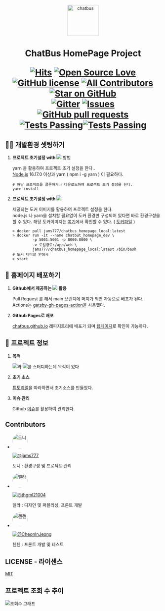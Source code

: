 <p align="center">
  <a href="https://chatbus.github.io">
    <img alt="chatbus" src="https://avatars.githubusercontent.com/u/110974823?s=100&v=4" width="100" />
  </a>
</p>

<h1 align="center">
  ChatBus HomePage Project

<a href="#"><img src="https://hits.seeyoufarm.com/api/count/incr/badge.svg?url=https%3A%2F%2Fgithub.com%2Fchatbus%2Fchatbus_homepage&count_bg=%2379C83D&title_bg=%231553B6&icon=&icon_color=%23E7E7E7&title=%EC%A1%B0%ED%9A%8C%EC%88%98&edge_flat=false" alt="Hits" /></a>
<a href="#"><img src="https://badges.frapsoft.com/os/v1/open-source.svg?v=103" alt="Open Source Love" /></a>
<a href="/LICENSE"><img src="https://img.shields.io/github/license/chatbus/chatbus_homepage.svg" alt="GitHub license" /></a>
<a href="#Contributors"><img src="https://img.shields.io/badge/contributors-3-orange.svg?style=flat-square" alt="All Contributors" /></a>
<a href="https://github.com/chatbus/chatbus_homepage/stargazers"><img src="https://img.shields.io/github/stars/chatbus/chatbus_homepage.svg?style=social" alt="Star on GitHub" /></a>
<br />
<a href="https://gitter.im/chatbus/homepage"><img src="https://badges.gitter.im/chatbus/homepage.svg" alt="Gitter" /></a>
<a href="https://github.com/chatbus/chatbus_homepage/issues"><img alt="Issues" src="https://img.shields.io/github/issues/chatbus/chatbus_homepage?color=0088ff" /></a>
<a href="https://github.com/chatbus/chatbus_homepage/pulls"><img alt="GitHub pull requests" src="https://img.shields.io/github/issues-pr/chatbus/chatbus_homepage?color=0088ff" /></a>
<a href="https://github.com/chatbus/chatbus_homepage/actions"><img alt="Tests Passing" src="https://github.com/chatbus/chatbus_homepage/actions/workflows/main.yml/badge.svg" /><img alt="Tests Passing" src="https://github.com/chatbus/chatbus_homepage/actions/workflows/test.yml/badge.svg" /></a>

</h1>


## 🧑‍💻 개발환경 셋팅하기

1. **프로젝트 초기설정 with [<img src="https://img.shields.io/badge/Yarn-2C8EBB?style=for-the-badge&logo=Yarn&logoColor=white" />](https://classic.yarnpkg.com/lang/en/)** 방법

    yarn 을 활용하여 프로젝트 초기 설정을 한다..<br />
    [Node.js](https://nodejs.org/) 16.17.0 이상과 yarn ( npm i -g yarn ) 이 필요하다.

    ```shell
    # 해당 프로젝트를 클론하거나 다운로드하여 프로젝트 초기 설정을 한다.
    yarn install
    ```

2. **프로젝트 초기설정 with [<img src="https://img.shields.io/badge/Docker-2496ED?style=for-the-badge&logo=Docker&logoColor=white" />](https://www.docker.com/)**
   
    제공되는 도커 이미지를 활용하여 프로젝트 설정을 한다. <br />
    node.js 나 yarn을 설치할 필요없이 도커 환경만 구성되어 있다면 바로 환경구성을 할 수 있다.
    해당 도커이미지는 [여기](https://hub.docker.com/repository/docker/jams777/chatbus_homepage_local)에서 확인할 수 있다. ( [도커파일](https://github.com/chatbus/docker_chatbus_homepage_local) )

    ```shell
    > docker pull jams777/chatbus_homepage_local:latest
    > docker run -it --name chatbut_homepage_dev \
             -p 5001:5001 -p 8000:8000 \
             -v 로컬경로:/app/web \ 
             jams777/chatbus_homepage_local:latest /bin/bash
    # 도커 터미널 안에서
    > start 
    ```

## 🥳 홈페이지 배포하기

1. **Github에서 제공하는 [<img src="https://img.shields.io/badge/GitHub%20Actions-2088FF?style=for-the-badge&logo=GitHub%20Actions&logoColor=white" />](https://github.com/chatbus/chatbus_homepage/actions) 활용**

    Pull Request 를 해서 main 브랜치에 머지가 되면 자동으로 배포가 된다. <br />
    Actions는 [gatsby-gh-pages-action](https://github.com/enriikke/gatsby-gh-pages-action)을 사용했다. 


2. **Github Pages로 배포**
 
    [chatbus.github.io](https://github.com/chatbus/chatbus.github.io) 레파지토리에 배포가 되며 [웹페이지](https://chatbus.github.io)로 확인이 가능하다.    


## 📰 프로젝트 정보

1. **목적**
    
    [<img src="https://img.shields.io/badge/React-61DAFB?style=for-the-badge&logo=React&logoColor=white" />](https://reactjs.org/)와 [<img src="https://img.shields.io/badge/Gatsby-663399?style=for-the-badge&logo=Gatsby&logoColor=white" />](https://www.gatsbyjs.com/)를 스터디하는데 목적이 있다
   

2. **초기 소스**

   [튜토리얼](https://www.gatsbyjs.com/docs/tutorial/)을 따라하면서 초기소스를 만들었다.


3. **이슈 관리**

   Github [이슈](https://github.com/chatbus/chatbus_homepage/issues)를 활용하여 관리한다.


## Contributors

   - <img src="https://avatars.githubusercontent.com/u/2595527?v=4&s=48" width="48px;" alt="도니" style="border-radius:48px;"/> <br/>
     
     [![@jams777](http://img.shields.io/badge/-jams777-black?style=flat-square&logo=github&link=https://github.com/jams777)](https://github.com/jams777)  

     도니 : 환경구성 및 프로젝트 관리  <br/> 


   - <img src="https://avatars.githubusercontent.com/u/56290407?v=4&s=48" width="48px;" alt="엘라" style="border-radius:48px;"/> <br/>

     [![@thgml21004](http://img.shields.io/badge/-thgml21004-black?style=flat-square&logo=github&link=https://github.com/thgml21004)](https://github.com/thgml21004)

     엘라 : 디자인 및 퍼블리싱, 프론트 개발  <br/>


   - <img src="https://avatars.githubusercontent.com/u/80233325?v=4&s=48" width="48px;" alt="첸첸" style="border-radius:48px;"/>  

     [![@CheonInJeong](http://img.shields.io/badge/-CheonInJeong-black?style=flat-square&logo=github&link=https://github.com/CheonInJeong)](https://github.com/CheonInJeong)

     첸첸 : 프론트 개발 및 테스트 


## LICENSE - 라이센스 

   [MIT](LICENSE)


## 프로젝트 조회 수 추이

![조회수 그래프](https://hits.seeyoufarm.com/api/count/graph/dailyhits.svg?url=https://github.com/chatbus/chatbus_homepage)




